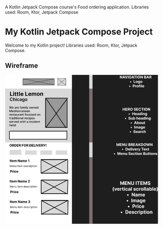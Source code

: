 A Kotlin Jetpack Compose course's Food ordering application. Libraries used: Room, Ktor, Jetpack Compose
# My Kotlin Jetpack Compose Project

Welcome to my Kotlin project! Libraries used: Room, Ktor, Jetpack Compose.

## Wireframe

![Kotlin Logo](assets/capstone_wireframe.jpg)